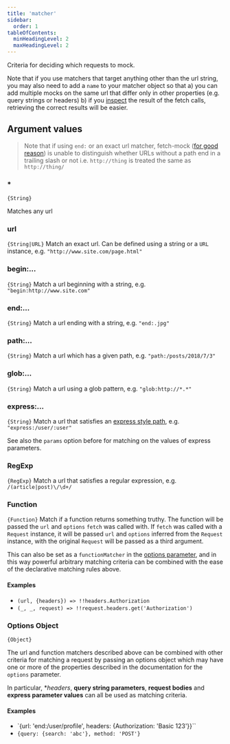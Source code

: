 ```yaml
---
title: 'matcher'
sidebar:
  order: 1
tableOfContents:
  minHeadingLevel: 2
  maxHeadingLevel: 2
---
```

Criteria for deciding which requests to mock.

Note that if you use matchers that target anything other than the url string, you may also need to add a `name` to your matcher object so that a) you can add multiple mocks on the same url that differ only in other properties (e.g. query strings or headers) b) if you [inspect](#api-inspectionfundamentals) the result of the fetch calls, retrieving the correct results will be easier. 

## Argument values

> Note that if using `end:` or an exact url matcher, fetch-mock ([for good reason](https://url.spec.whatwg.org/#url-equivalence)) is unable to distinguish whether URLs without a path end in a trailing slash or not i.e. `http://thing` is treated the same as `http://thing/`

### *

`{String}`

Matches any url
    
### url
`{String|URL}`
Match an exact url. Can be defined using a string or a `URL` instance, e.g. `"http://www.site.com/page.html"`

### begin:...
`{String}`
Match a url beginning with a string, e.g. `"begin:http://www.site.com"`


### end:...
`{String}`
Match a url ending with a string, e.g. `"end:.jpg"`


### path:...
`{String}`
Match a url which has a given path, e.g. `"path:/posts/2018/7/3"`

### glob:...
`{String}`
Match a url using a glob pattern, e.g. `"glob:http://*.*"`

### express:...
`{String}`
Match a url that satisfies an [express style path](https://www.npmjs.com/package/path-to-regexp), e.g. `"express:/user/:user"`

See also the `params` option before for matching on the values of express parameters.

### RegExp
`{RegExp}`
Match a url that satisfies a regular expression, e.g. `/(article|post)\/\d+/`

### Function
`{Function}`
Match if a function returns something truthy. The function will be passed the `url` and `options` `fetch` was called with. If `fetch` was called with a `Request` instance, it will be passed `url` and `options` inferred from the `Request` instance, with the original `Request` will be passed as a third argument.

This can also be set as a `functionMatcher` in the [options parameter](#api-mockingmock_options), and in this way powerful arbitrary matching criteria can be combined with the ease of the declarative matching rules above.

#### Examples
- `(url, {headers}) => !!headers.Authorization`
- `(_, _, request) => !!request.headers.get('Authorization')`

### Options Object
`{Object}`

The url and function matchers described above can be combined with other criteria for matching a request by passing an options object which may have one or more of the properties described in the documentation for the `options` parameter. 

In particular, **headers*, **query string parameters**, **request bodies** and **express parameter values** can all be used as matching criteria.

#### Examples
- `{url: 'end:/user/profile', headers: {Authorization: 'Basic 123'}}``
- `{query: {search: 'abc'}, method: 'POST'}`

